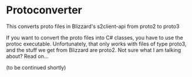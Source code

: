 # Protoconverter
This converts proto files in Blizzard's s2client-api from proto2 to proto3

If you want to convert the proto files into C# classes, you have to use the protoc executable.  Unfortunately, that only works with files
of type proto3, and the stuff we get from Blizzard are proto2.  Not sure what I am talking about?  Read on...

(to be continued shortly)
